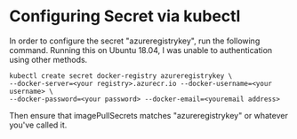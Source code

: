 # Configuring Secret via kubectl
In order to configure the secret "azureregistrykey", run the following command.  Running this on Ubuntu 18.04, I was unable to authentication using other methods.

    kubectl create secret docker-registry azureregistrykey \
    --docker-server=<your registry>.azurecr.io --docker-username=<your username> \
    --docker-password=<your password> --docker-email=<youremail address>
  
Then ensure that imagePullSecrets matches "azureregistrykey" or whatever you've called it.
